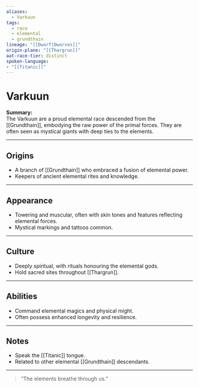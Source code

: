 ```yaml
---
aliases:
  - Varkuun
tags:
  - race
  - elemental
  - grundthain
lineage: "[[Dwarf|Dwarves]]"
origin-plane: "[[Thargrun]]"
aat-race-tier: distinct
spoken-language: 
- "[[Titanic]]"
---
```


# Varkuun

**Summary:**  
The Varkuun are a proud elemental race descended from the [[Grundthain]], embodying the raw power of the primal forces. They are often seen as mystical giants with deep ties to the elements.

---

## Origins

- A branch of [[Grundthain]] who embraced a fusion of elemental power.  
- Keepers of ancient elemental rites and knowledge.

---

## Appearance

- Towering and muscular, often with skin tones and features reflecting elemental forces.  
- Mystical markings and tattoos common.

---

## Culture

- Deeply spiritual, with rituals honouring the elemental gods.  
- Hold sacred sites throughout [[Thargrun]].

---

## Abilities

- Command elemental magics and physical might.  
- Often possess enhanced longevity and resilience.

---

## Notes

- Speak the [[Titanic]] tongue.  
- Related to other elemental [[Grundthain]] descendants.

---

> “The elements breathe through us.”
